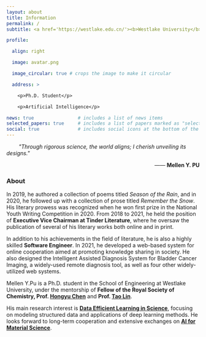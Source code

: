 ```yaml
---
layout: about
title: Information
permalink: /
subtitle: <a href='https://westlake.edu.cn/'><b>Westlake University</b></a>. No.600 Dunyu Road, Hangzhou, Zhejiang, China.

profile:

  align: right

  image: avatar.png

  image_circular: true # crops the image to make it circular

  address: >

    <p>Ph.D. Student</p>

    <p>Artificial Intelligence</p>

news: true                # includes a list of news items
selected_papers: true     # includes a list of papers marked as "selected={true}"
social: true              # includes social icons at the bottom of the page
---
```


&emsp;&emsp; <i>"Through rigorous science, the world aligns; I cherish unveiling its designs."</i>

<p align="right"> —— <b>Mellen Y. PU</b> </p>

[//]: # (<p align="right"><b>Westlake University, Zhejiang University</b> </p>)

[//]: # ()
[//]: # (<p align="right"><b>AI for Material Science</b> </p>)

[//]: # ()
[//]: # (<p align="right"><b>wias.ym@gmail.com</b> </p>)

### About

In 2019, he authored a collection of poems titled *Season of the Rain*, and in 2020, he followed up with a collection of prose titled *Remember the Snow*. His literary prowess was recognized when he won first prize in the National Youth Writing Competition in 2020. From 2018 to 2021, he held the position of **Executive Vice Chairman at Tinder Literature**, where he oversaw the publication of several of his literary works both online and in print.

In addition to his achievements in the field of literature, he is also a highly skilled **Software Engineer**. In 2021, he developed a web-based system for online cooperation aimed at promoting knowledge sharing in society. He also designed the Intelligent Assisted Diagnosis System for Bladder Cancer Imaging, a widely-used remote diagnosis tool, as well as four other widely-utilized web systems.

[//]: # (He earned a B.S. degree in software engineering from YNU in China, where he pursued his passion for research under the guidance of Prof. Cheng Xie and his one-year research on Industrial Network Data Mining and Graph Learning proved to be highly productive. He then embarked on a two-year research project on Bladder Cancer Imaging Analysis, working with Researcher [Chunming Guo]&#40;https://scholar.google.com/citations?user=lI82lJUAAAAJ&#41; and later collaborating with Prof. [Lin Yang]&#40;https://en.westlake.edu.cn/faculty/lin-yang.html&#41; on a similar topic.)

Mellen Y.Pu is a Ph.D. student in the School of Engineering at Westlake University, under the mentorship of **Fellow of the Royal Society of Chemistry, Prof. [Hongyu Chen](https://en.westlake.edu.cn/faculty/hongyu-chen.html)** and **Prof. [Tao Lin](https://en.westlake.edu.cn/faculty/tao-lin.html)**. 

His main research interest is **<u>Data Efficient Learning in Science</u>**, focusing on modeling structured data and applications of deep learning methods. He looks forward to long-term cooperation and extensive exchanges on **<u>AI for Material Science</u>**.

<br/>
